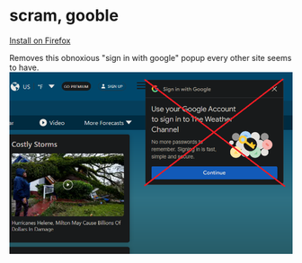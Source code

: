 # scram, gooble

[Install on Firefox](https://addons.mozilla.org/en-US/firefox/addon/scram-gooble/)

Removes this obnoxious "sign in with google" popup every other site seems to have.
![the popup in question](scram.png)
